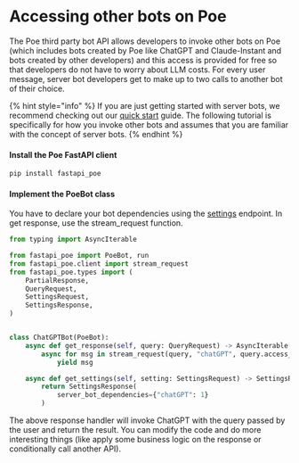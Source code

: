 # Accessing other bots on Poe

The Poe third party bot API allows developers to invoke other bots on Poe (which includes bots created by Poe like ChatGPT and Claude-Instant and bots created by other developers) and this access is provided for free so that developers do not have to worry about LLM costs. For every user message, server bot developers get to make up to two calls to another bot of their choice.

{% hint style="info" %}
If you are just getting started with server bots, we recommend checking out our [quick start](quick-start.md) guide. The following tutorial is specifically for how you invoke other bots and assumes that you are familiar with the concept of server bots.
{% endhint %}

#### Install the Poe FastAPI client

```bash
pip install fastapi_poe
```

#### Implement the PoeBot class&#x20;

You have to declare your bot dependencies using the [settings](poe-protocol-specification/requests/settings.md) endpoint. In get response, use the stream\_request function.

```python
from typing import AsyncIterable

from fastapi_poe import PoeBot, run
from fastapi_poe.client import stream_request
from fastapi_poe.types import (
    PartialResponse,
    QueryRequest,
    SettingsRequest,
    SettingsResponse,
)


class ChatGPTBot(PoeBot):
    async def get_response(self, query: QueryRequest) -> AsyncIterable[PartialResponse]:
        async for msg in stream_request(query, "chatGPT", query.access_key):
            yield msg

    async def get_settings(self, setting: SettingsRequest) -> SettingsResponse:
        return SettingsResponse(
            server_bot_dependencies={"chatGPT": 1}
        )
```

The above response handler will invoke ChatGPT with the query passed by the user and return the result. You can modify the code and do more interesting things (like apply some business logic on the response or conditionally call another API).
